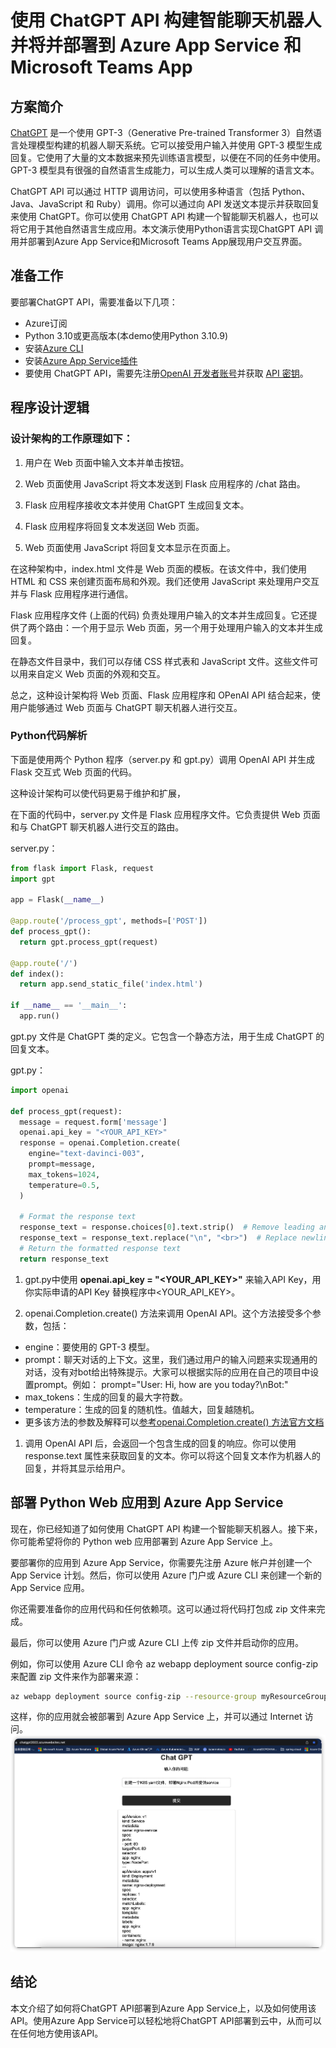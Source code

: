 # 使用 ChatGPT API 构建智能聊天机器人并将并部署到 Azure App Service 和Microsoft Teams App

## 方案简介
[ChatGPT](https://openai.com/blog/chatgpt/) 是一个使用 GPT-3（Generative Pre-trained Transformer 3）自然语言处理模型构建的机器人聊天系统。它可以接受用户输入并使用 GPT-3 模型生成回复。它使用了大量的文本数据来预先训练语言模型，以便在不同的任务中使用。GPT-3 模型具有很强的自然语言生成能力，可以生成人类可以理解的语言文本。

ChatGPT API 可以通过 HTTP 调用访问，可以使用多种语言（包括 Python、Java、JavaScript 和 Ruby）调用。你可以通过向 API 发送文本提示并获取回复来使用 ChatGPT。你可以使用 ChatGPT API 构建一个智能聊天机器人，也可以将它用于其他自然语言生成应用。本文演示使用Python语言实现ChatGPT API 调用并部署到Azure App Service和Microsoft Teams App展现用户交互界面。

## 准备工作

要部署ChatGPT API，需要准备以下几项：

- Azure订阅
- Python 3.10或更高版本(本demo使用Python 3.10.9)
- 安装[Azure CLI](https://docs.microsoft.com/zh-cn/cli/azure/install-azure-cli?view=azure-cli-latest)
- 安装[Azure App Service插件](https://docs.microsoft.com/zh-cn/cli/azure/ext/appservice/web/cli-azure-ext-appservice-web?view=azure-cli-latest)
- 要使用 ChatGPT API，需要先注册[OpenAI 开发者账号](https://beta.openai.com/signup)并获取 [API 密钥](https://beta.openai.com/account/api-keys)。



## 程序设计逻辑

### 设计架构的工作原理如下：

1. 用户在 Web 页面中输入文本并单击按钮。

2. Web 页面使用 JavaScript 将文本发送到 Flask 应用程序的 /chat 路由。

3. Flask 应用程序接收文本并使用 ChatGPT 生成回复文本。

4. Flask 应用程序将回复文本发送回 Web 页面。

5. Web 页面使用 JavaScript 将回复文本显示在页面上。

在这种架构中，index.html 文件是 Web 页面的模板。在该文件中，我们使用 HTML 和 CSS 来创建页面布局和外观。我们还使用 JavaScript 来处理用户交互并与 Flask 应用程序进行通信。

Flask 应用程序文件 (上面的代码) 负责处理用户输入的文本并生成回复。它还提供了两个路由：一个用于显示 Web 页面，另一个用于处理用户输入的文本并生成回复。

在静态文件目录中，我们可以存储 CSS 样式表和 JavaScript 文件。这些文件可以用来自定义 Web 页面的外观和交互。

总之，这种设计架构将 Web 页面、Flask 应用程序和 OPenAI API 结合起来，使用户能够通过 Web 页面与 ChatGPT 聊天机器人进行交互。

### Python代码解析
下面是使用两个 Python 程序（server.py 和 gpt.py）调用 OpenAI API 并生成 Flask 交互式 Web 页面的代码。

这种设计架构可以使代码更易于维护和扩展，


在下面的代码中，server.py 文件是 Flask 应用程序文件。它负责提供 Web 页面和与 ChatGPT 聊天机器人进行交互的路由。

server.py：

```Python server.py
from flask import Flask, request
import gpt

app = Flask(__name__)

@app.route('/process_gpt', methods=['POST'])
def process_gpt():
  return gpt.process_gpt(request)

@app.route('/')
def index():
  return app.send_static_file('index.html')

if __name__ == '__main__':
  app.run()
```

gpt.py 文件是 ChatGPT 类的定义。它包含一个静态方法，用于生成 ChatGPT 的回复文本。

gpt.py：

```Python gpt.py
import openai

def process_gpt(request):
  message = request.form['message']
  openai.api_key = "<YOUR_API_KEY>"
  response = openai.Completion.create(
    engine="text-davinci-003",
    prompt=message,
    max_tokens=1024,
    temperature=0.5,
  )

  # Format the response text
  response_text = response.choices[0].text.strip()  # Remove leading and trailing whitespace
  response_text = response_text.replace("\n", "<br>")  # Replace newlines with line breaks
  # Return the formatted response text
  return response_text
```

1. gpt.py中使用 **openai.api_key = "<YOUR_API_KEY>"** 来输入API Key，用你实际申请的API Key 替换程序中<YOUR_API_KEY>。

2. openai.Completion.create() 方法来调用 OpenAI API。这个方法接受多个参数，包括：

 - engine：要使用的 GPT-3 模型。
 - prompt：聊天对话的上下文。这里，我们通过用户的输入问题来实现通用的对话，没有对bot给出特殊提示。大家可以根据实际的应用在自己的项目中设置prompt。例如： prompt="User: Hi, how are you today?\nBot:"
 - max_tokens：生成的回复的最大字符数。
 - temperature：生成的回复的随机性。值越大，回复越随机。
 - 更多该方法的参数及解释可以[参考openai.Completion.create() 方法官方文档](https://beta.openai.com/docs/api-reference/completions/create)



1. 调用 OpenAI API 后，会返回一个包含生成的回复的响应。你可以使用 response.text 属性来获取回复的文本。你可以将这个回复文本作为机器人的回复，并将其显示给用户。

## 部署 Python Web 应用到 Azure App Service
现在，你已经知道了如何使用 ChatGPT API 构建一个智能聊天机器人。接下来，你可能希望将你的 Python web 应用部署到 Azure App Service 上。

要部署你的应用到 Azure App Service，你需要先注册 Azure 帐户并创建一个 App Service 计划。然后，你可以使用 Azure 门户或 Azure CLI 来创建一个新的 App Service 应用。

你还需要准备你的应用代码和任何依赖项。这可以通过将代码打包成 zip 文件来完成。

最后，你可以使用 Azure 门户或 Azure CLI 上传 zip 文件并启动你的应用。

例如，你可以使用 Azure CLI 命令 az webapp deployment source config-zip 来配置 zip 文件来作为部署来源：

```bash
az webapp deployment source config-zip --resource-group myResourceGroup --name myApp --src myapp.zip
```

这样，你的应用就会被部署到 Azure App Service 上，并可以通过 Internet 访问。
![ChatGPT Web界面](./media/9.png)

## 结论

本文介绍了如何将ChatGPT API部署到Azure App Service上，以及如何使用该API。使用Azure App Service可以轻松地将ChatGPT API部署到云中，从而可以在任何地方使用该API。